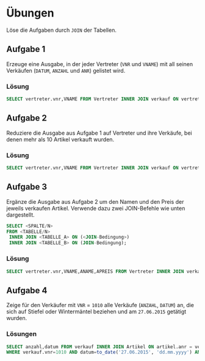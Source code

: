 # Übungen

Löse die Aufgaben durch `JOIN` der Tabellen.

## Aufgabe 1
Erzeuge eine Ausgabe, in der jeder Vertreter (`VNR` und `VNAME`) mit all seinen Verkäufen (`DATUM`, `ANZAHL` und `ANR`) gelistet wird.

### Lösung
```sql
SELECT vertreter.vnr,VNAME FROM Vertreter INNER JOIN verkauf ON vertreter.vnr = verkauf.vnr;
```

## Aufgabe 2
Reduziere die Ausgabe aus Aufgabe 1 auf Vertreter und ihre Verkäufe, bei denen mehr als 10 Artikel verkauft wurden.

### Lösung
```sql
SELECT vertreter.vnr,VNAME FROM Vertreter INNER JOIN verkauf ON vertreter.vnr = verkauf.vnr WHERE anzahl > 10;
```

## Aufgabe 3
Ergänze die Ausgabe aus Aufgabe 2 um den Namen und den Preis der jeweils verkaufen Artikel.
Verwende dazu zwei JOIN-Befehle wie unten dargestellt.

```sql
SELECT <SPALTE/N>
FROM <TABELLE/N>
 INNER JOIN <TABELLE_A> ON (<JOIN-Bedingung>)
 INNER JOIN <TABELLE_B> ON (JOIN-Bedingung);
```

### Lösung
```sql
SELECT vertreter.vnr,VNAME,ANAME,APREIS FROM Vertreter INNER JOIN verkauf ON vertreter.vnr = verkauf.vnr INNER JOIN Artikel ON artikel.anr = verkauf.anr WHERE verkauf.anzahl > 10; 
```

## Aufgabe 4
Zeige für den Verkäufer mit `VNR` = `1010` alle Verkäufe (`ANZAHL`, `DATUM`) an, die sich auf Stiefel oder Wintermäntel beziehen und am `27.06.2015` getätigt wurden.

### Lösungen
```sql
SELECT anzahl,datum FROM verkauf INNER JOIN Artikel ON artikel.anr = verkauf.anr
WHERE verkauf.vnr=1010 AND datum=to_date('27.06.2015', 'dd.mm.yyyy') AND artikel.anr IN (12,13); 
```
